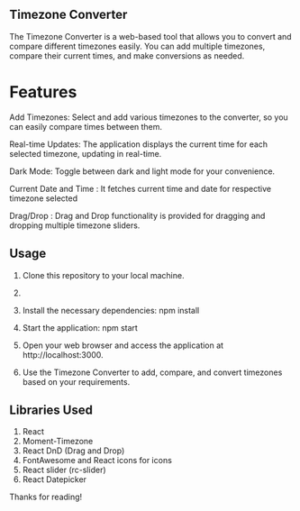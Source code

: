## Timezone Converter 
The Timezone Converter is a web-based tool that allows you to convert and compare different timezones easily. You can add multiple timezones, compare their current times, and make conversions as needed.

# Features
Add Timezones: Select and add various timezones to the converter, so you can easily compare times between them.

Real-time Updates: The application displays the current time for each selected timezone, updating in real-time.

Dark Mode: Toggle between dark and light mode for your convenience.

Current Date and Time : It fetches current time and date for respective timezone selected

Drag/Drop : Drag and Drop functionality is provided for dragging and dropping multiple timezone sliders.

## Usage
1. Clone this repository to your local machine.
2. 
3. Install the necessary dependencies:
   npm install
   
4. Start the application:
   npm start
   
5. Open your web browser and access the application at http://localhost:3000.

6. Use the Timezone Converter to add, compare, and convert timezones based on your requirements.

## Libraries Used
 1. React
 2. Moment-Timezone
 3. React DnD (Drag and Drop)
 4. FontAwesome and React icons for icons
 5. React slider (rc-slider)
 6. React Datepicker

Thanks for reading!
